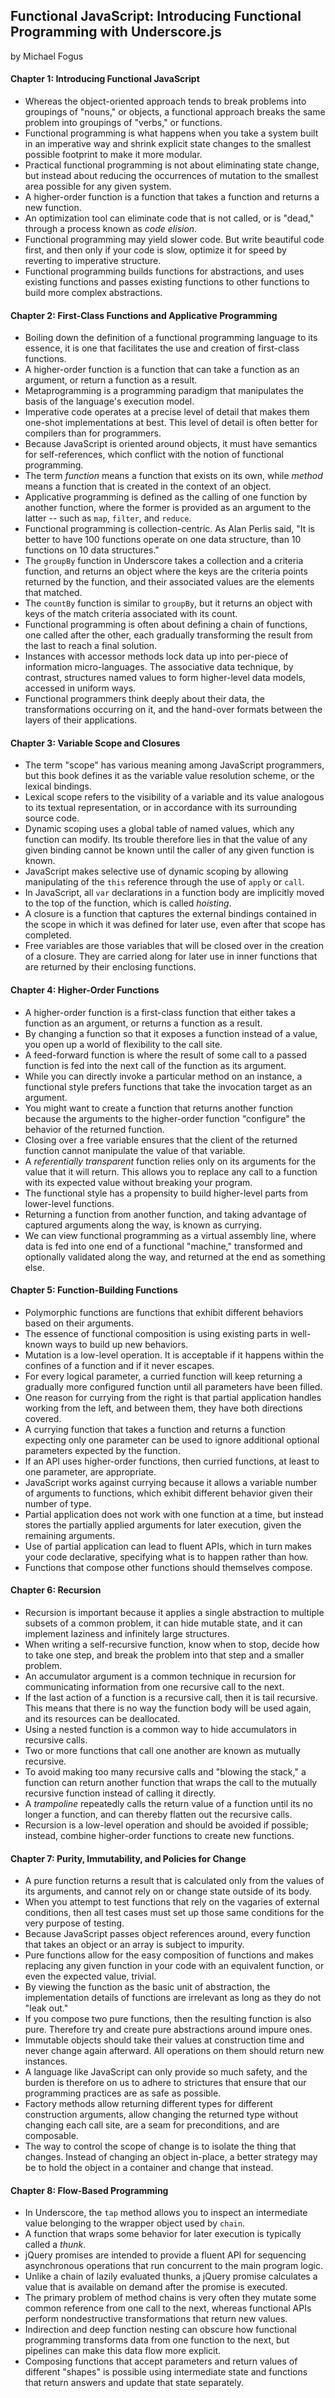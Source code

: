 ## Functional JavaScript: Introducing Functional Programming with Underscore.js

by Michael Fogus

#### Chapter 1: Introducing Functional JavaScript

* Whereas the object-oriented approach tends to break problems into groupings of "nouns," or objects, a functional approach breaks the same problem into groupings of "verbs," or functions.
* Functional programming is what happens when you take a system built in an imperative way and shrink explicit state changes to the smallest possible footprint to make it more modular.
* Practical functional programming is not about eliminating state change, but instead about reducing the occurrences of mutation to the smallest area possible for any given system.
* A higher-order function is a function that takes a function and returns a new function.
* An optimization tool can eliminate code that is not called, or is "dead," through a process known as *code elision*.
* Functional programming may yield slower code. But write beautiful code first, and then only if your code is slow, optimize it for speed by reverting to imperative structure.
* Functional programming builds functions for abstractions, and uses existing functions and passes existing functions to other functions to build more complex abstractions.

#### Chapter 2: First-Class Functions and Applicative Programming

* Boiling down the definition of a functional programming language to its essence, it is one that facilitates the use and creation of first-class functions.
* A higher-order function is a function that can take a function as an argument, or return a function as a result.
* Metaprogramming is a programming paradigm that manipulates the basis of the language's execution model.
* Imperative code operates at a precise level of detail that makes them one-shot implementations at best. This level of detail is often better for compilers than for programmers.
* Because JavaScript is oriented around objects, it must have semantics for self-references, which conflict with the notion of functional programming.
* The term *function* means a function that exists on its own, while *method* means a function that is created in the context of an object.
* Applicative programming is defined as the calling of one function by another function, where the former is provided as an argument to the latter -- such as `map`, `filter`, and `reduce`.
* Functional programming is collection-centric. As Alan Perlis said, "It is better to have 100 functions operate on one data structure, than 10 functions on 10 data structures."
* The `groupBy` function in Underscore takes a collection and a criteria function, and returns an object where the keys are the criteria points returned by the function, and their associated values are the elements that matched.
* The `countBy` function is similar to `groupBy`, but it returns an object with keys of the match criteria associated with its count.
* Functional programming is often about defining a chain of functions, one called after the other, each gradually transforming the result from the last to reach a final solution.
* Instances with accessor methods lock data up into per-piece of information micro-languages. The associative data technique, by contrast, structures named values to form higher-level data models, accessed in uniform ways.
* Functional programmers think deeply about their data, the transformations occurring on it, and the hand-over formats between the layers of their applications.

#### Chapter 3: Variable Scope and Closures

* The term "scope" has various meaning among JavaScript programmers, but this book defines it as the variable value resolution scheme, or the lexical bindings.
* Lexical scope refers to the visibility of a variable and its value analogous to its textual representation, or in accordance with its surrounding source code.
* Dynamic scoping uses a global table of named values, which any function can modify. Its trouble therefore lies in that the value of any given binding cannot be known until the caller of any given function is known.
* JavaScript makes selective use of dynamic scoping by allowing manipulating of the `this` reference through the use of `apply` or `call`.
* In JavaScript, all `var` declarations in a function body are implicitly moved to the top of the function, which is called *hoisting*.
* A closure is a function that captures the external bindings contained in the scope in which it was defined for later use, even after that scope has completed.
* Free variables are those variables that will be closed over in the creation of a closure. They are carried along for later use in inner functions that are returned by their enclosing functions.

#### Chapter 4: Higher-Order Functions

* A higher-order function is a first-class function that either takes a function as an argument, or returns a function as a result.
* By changing a function so that it exposes a function instead of a value, you open up a world of flexibility to the call site.
* A feed-forward function is where the result of some call to a passed function is fed into the next call of the function as its argument.
* While you can directly invoke a particular method on an instance, a functional style prefers functions that take the invocation target as an argument.
* You might want to create a function that returns another function because the arguments to the higher-order function "configure" the behavior of the returned function.
* Closing over a free variable ensures that the client of the returned function cannot manipulate the value of that variable.
* A *referentially transparent* function relies only on its arguments for the value that it will return. This allows you to replace any call to a function with its expected value without breaking your program.
* The functional style has a propensity to build higher-level parts from lower-level functions.
* Returning a function from another function, and taking advantage of captured arguments along the way, is known as currying.
* We can view functional programming as a virtual assembly line, where data is fed into one end of a functional "machine," transformed and optionally validated along the way, and returned at the end as something else.

#### Chapter 5: Function-Building Functions

* Polymorphic functions are functions that exhibit different behaviors based on their arguments.
* The essence of functional composition is using existing parts in well-known ways to build up new behaviors.
* Mutation is a low-level operation. It is acceptable if it happens within the confines of a function and if it never escapes.
* For every logical parameter, a curried function will keep returning a gradually more configured function until all parameters have been filled.
* One reason for currying from the right is that partial application handles working from the left, and between them, they have both directions covered.
* A currying function that takes a function and returns a function expecting only one parameter can be used to ignore additional optional parameters expected by the function.
* If an API uses higher-order functions, then curried functions, at least to one parameter, are appropriate.
* JavaScript works against currying because it allows a variable number of arguments to functions, which exhibit different behavior given their number of type.
* Partial application does not work with one function at a time, but instead stores the partially applied arguments for later execution, given the remaining arguments.
* Use of partial application can lead to fluent APIs, which in turn makes your code declarative, specifying what is to happen rather than how.
* Functions that compose other functions should themselves compose.

#### Chapter 6: Recursion

* Recursion is important because it applies a single abstraction to multiple subsets of a common problem, it can hide mutable state, and it can implement laziness and infinitely large structures.
* When writing a self-recursive function, know when to stop, decide how to take one step, and break the problem into that step and a smaller problem.
* An accumulator argument is a common technique in recursion for communicating information from one recursive call to the next.
* If the last action of a function is a recursive call, then it is tail recursive. This means that there is no way the function body will be used again, and its resources can be deallocated.
* Using a nested function is a common way to hide accumulators in recursive calls.
* Two or more functions that call one another are known as mutually recursive.
* To avoid making too many recursive calls and "blowing the stack," a function can return another function that wraps the call to the mutually recursive function instead of calling it directly.
* A *trampoline* repeatedly calls the return value of a function until its no longer a function, and can thereby flatten out the recursive calls.
* Recursion is a low-level operation and should be avoided if possible; instead, combine higher-order functions to create new functions.

#### Chapter 7: Purity, Immutability, and Policies for Change

* A pure function returns a result that is calculated only from the values of its arguments, and cannot rely on or change state outside of its body.
* When you attempt to test functions that rely on the vagaries of external conditions, then all test cases must set up those same conditions for the very purpose of testing.
* Because JavaScript passes object references around, every function that takes an object or an array is subject to impurity.
* Pure functions allow for the easy composition of functions and makes replacing any given function in your code with an equivalent function, or even the expected value, trivial.
* By viewing the function as the basic unit of abstraction, the implementation details of functions are irrelevant as long as they do not "leak out."
* If you compose two pure functions, then the resulting function is also pure. Therefore try and create pure abstractions around impure ones.
* Immutable objects should take their values at construction time and never change again afterward. All operations on them should return new instances.
* A language like JavaScript can only provide so much safety, and the burden is therefore on us to adhere to strictures that ensure that our programming practices are as safe as possible.
* Factory methods allow returning different types for different construction arguments, allow changing the returned type without changing each call site, are a seam for preconditions, and are composable.
* The way to control the scope of change is to isolate the thing that changes. Instead of changing an object in-place, a better strategy may be to hold the object in a container and change that instead.

#### Chapter 8: Flow-Based Programming

* In Underscore, the `tap` method allows you to inspect an intermediate value belonging to the wrapper object used by `chain`.
* A function that wraps some behavior for later execution is typically called a *thunk*.
* jQuery promises are intended to provide a fluent API for sequencing asynchronous operations that run concurrent to the main program logic.
* Unlike a chain of lazily evaluated thunks, a jQuery promise calculates a value that is available on demand after the promise is executed.
* The primary problem of method chains is very often they mutate some common reference from one call to the next, whereas functional APIs perform nondestructive transformations that return new values.
* Indirection and deep function nesting can obscure how functional programming transforms data from one function to the next, but pipelines can make this data flow more explicit.
* Composing functions that accept parameters and return values of different "shapes" is possible using intermediate state and functions that return answers and update that state separately.

